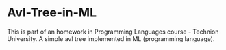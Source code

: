 # Avl-Tree-in-ML
This is part of an homework in Programming Languages course - Technion University.
A simple avl tree implemented in ML (programming language).
